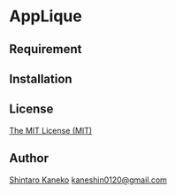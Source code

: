 # AppLique

## Requirement

## Installation

## License

[The MIT License (MIT)](http://kaneshin.mit-license.org/)

## Author

[Shintaro Kaneko](https://github.com/kaneshin) <kaneshin0120@gmail.com>

